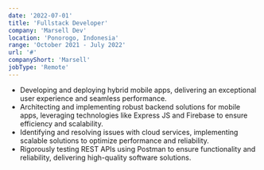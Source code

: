 ```yaml
---
date: '2022-07-01'
title: 'Fullstack Developer'
company: 'Marsell Dev'
location: 'Ponorogo, Indonesia'
range: 'October 2021 - July 2022'
url: '#'
companyShort: 'Marsell'
jobType: 'Remote'
---
```


- Developing and deploying hybrid mobile apps, delivering an exceptional user experience and seamless performance.
- Architecting and implementing robust backend solutions for mobile apps, leveraging technologies like Express JS and Firebase to ensure efficiency and scalability.
- Identifying and resolving issues with cloud services, implementing scalable solutions to optimize performance and reliability.
- Rigorously testing REST APIs using Postman to ensure functionality and reliability, delivering high-quality software solutions.
